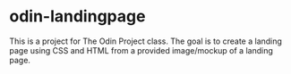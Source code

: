 # odin-landingpage

This is a project for The Odin Project class. The goal is to create a landing page using CSS and HTML from a provided image/mockup of a landing page. 